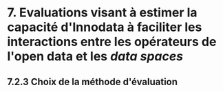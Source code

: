 # 7. Evaluations visant à estimer la capacité d'Innodata à faciliter les interactions entre les opérateurs de l'open data et les *data spaces*

## 7.2.3 Choix de la méthode d'évaluation
